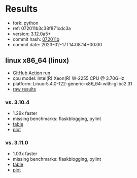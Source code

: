 # Results

- fork: python
- ref: 072011b3c38f871cdc3a
- version: 3.12.0a5+
- commit hash: [072011b](https://github.com/python/cpython/commit/072011b)
- commit date: 2023-02-17T14:08:14+00:00

## linux x86_64 (linux)

- [GitHub Action run](https://github.com/faster-cpython/benchmarking/actions/runs/4206178615)
- cpu model: Intel(R) Xeon(R) W-2255 CPU @ 3.70GHz
- platform: Linux-5.4.0-122-generic-x86_64-with-glibc2.31
- [raw results](bm-20230217-linux-x86_64-python-072011b3c38f871cdc3a-3.12.0a5%2B-072011b.json)

### vs. 3.10.4

- 1.29x faster
- missing benchmarks: flaskblogging, pylint
- [table](bm-20230217-linux-x86_64-python-072011b3c38f871cdc3a-3.12.0a5%2B-072011b-vs-3.10.4.md)
- [plot](bm-20230217-linux-x86_64-python-072011b3c38f871cdc3a-3.12.0a5%2B-072011b-vs-3.10.4.png)

### vs. 3.11.0

- 1.03x faster
- missing benchmarks: flaskblogging, pylint
- [table](bm-20230217-linux-x86_64-python-072011b3c38f871cdc3a-3.12.0a5%2B-072011b-vs-3.11.0.md)
- [plot](bm-20230217-linux-x86_64-python-072011b3c38f871cdc3a-3.12.0a5%2B-072011b-vs-3.11.0.png)

